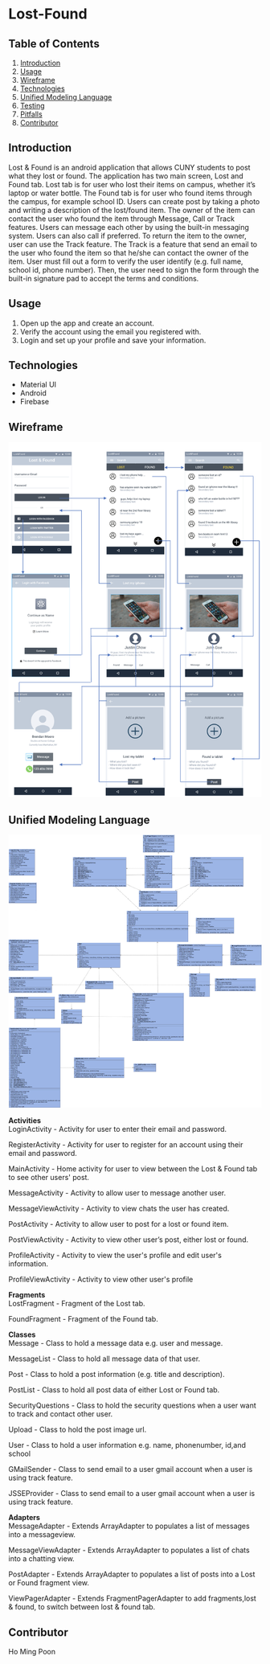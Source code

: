 
# Lost-Found

## Table of Contents

1. [Introduction](#Introduction)
2. [Usage](#Usage)
3. [Wireframe](#Wireframe)
4. [Technologies](#Technologies)
5. [Unified Modeling Language](#Unified-Modeling-Language)
6. [Testing](#Testing)
7. [Pitfalls](#Pitfalls)
8. [Contributor](#Contributor)

## Introduction

Lost & Found is an android application that allows CUNY students to post what they lost or found. The application has two main screen, Lost and Found tab. Lost tab is for user who lost their items on campus, whether it’s laptop or water bottle. The Found tab is for user who found items through the campus, for example school ID. Users can create post by taking a photo and writing a description of the lost/found item. The owner of the item can contact the user who found the item through Message, Call or Track features. Users can message each other by using the built-in messaging system. Users can also call if preferred. To return the item to the owner, user can use the Track feature. The Track is a feature that send an email to the user who found the item so that he/she can contact the owner of the item. User must fill out a form to verify the user identify (e.g. full name, school id, phone number). Then, the user need to sign the form through the built-in signature pad to accept the terms and conditions.

## Usage
1) Open up the app and create an account.
2) Verify the account using the email you registered with.
3) Login and set up your profile and save your information.

## Technologies
- Material UI
- Android
- Firebase

## Wireframe    

![Wireframe](./imgs/wireframe.png)

## Unified Modeling Language  

![UML](./imgs/uml.png)

**Activities**  
LoginActivity - Activity for user to enter their email and password.   

RegisterActivity - Activity for user to register for an account using their email and password.   

MainActivity - Home activity for user to view between the Lost & Found tab to see other users' post. 

MessageActivity - Activity to allow user to message another user.

MessageViewActivity - Activity to view chats the user has created.

PostActivity - Activity to allow user to post for a lost or found item.

PostViewActivity - Activity to view other user’s post, either lost or found.

ProfileActivity - Activity to view the user's profile and edit user's information.

ProfileViewActivity - Activity to view other user's profile

**Fragments**  
LostFragment - Fragment of the Lost tab.

FoundFragment​ - Fragment of the Found tab.


**Classes**  
Message - Class to hold a message data e.g. user and message.  

MessageList - Class to hold all message data of that user.  

Post - Class to hold a post information (e.g. title and description).  

PostList - Class to hold all post data of either Lost or Found tab.  

SecurityQuestions - Class to hold the security questions when a user want to track and contact other user.  

Upload - Class to hold the post image url.   

User - Class to hold a user information e.g. name, phonenumber, id,and school  

GMailSender - Class to send email to a user gmail account when a user is using track feature.  

JSSEProvider - Class to send email to a user gmail account when a user is using track feature.

**Adapters**  
MessageAdapter - Extends ArrayAdapter to populates a list of messages into a messageview.

MessageViewAdapter - Extends ArrayAdapter to populates a list of chats into a chatting view.

PostAdapter - Extends ArrayAdapter to populates a list of posts into a Lost or Found fragment view.  

ViewPagerAdapter - Extends FragmentPagerAdapter to add fragments,lost & found, to switch between lost & found tab.

## Contributor  
Ho Ming Poon
